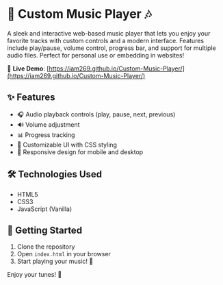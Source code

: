 # 🎵 Custom Music Player 🎶

A sleek and interactive web-based music player that lets you enjoy your favorite tracks with custom controls and a modern interface. Features include play/pause, volume control, progress bar, and support for multiple audio files. Perfect for personal use or embedding in websites!

🚀 **Live Demo**: [https://iam269.github.io/Custom-Music-Player/](https://iam269.github.io/Custom-Music-Player/)

## ✨ Features
- 🎧 Audio playback controls (play, pause, next, previous)
- 🔊 Volume adjustment
- 📊 Progress tracking
- 🎨 Customizable UI with CSS styling
- 📱 Responsive design for mobile and desktop

## 🛠️ Technologies Used
- HTML5
- CSS3
- JavaScript (Vanilla)

## 🚀 Getting Started
1. Clone the repository
2. Open `index.html` in your browser
3. Start playing your music! 🎉

Enjoy your tunes! 🎼